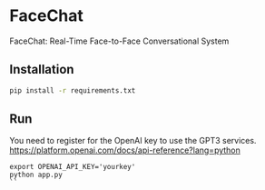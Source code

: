 # FaceChat

FaceChat: Real-Time Face-to-Face Conversational System

## Installation

```bash
pip install -r requirements.txt 
```

## Run

You need to register for the OpenAI key to use the GPT3 services.
https://platform.openai.com/docs/api-reference?lang=python

```
export OPENAI_API_KEY='yourkey'
python app.py
``

